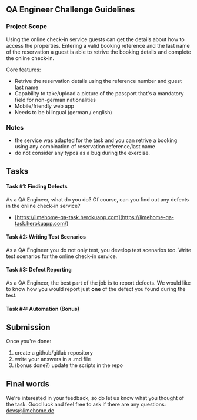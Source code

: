 ## QA Engineer Challenge Guidelines

### Project Scope

Using the online check-in service guests can get the details about how to access the properties. Entering a valid booking reference and the last name of the reservation a guest is able to retrive the booking details and complete the online check-in.

Core features:

* Retrive the reservation details using the reference number and guest last name
* Capability to take/upload a picture of the passport that's a mandatory field for non-german nationalities  
* Mobile/friendly web app
* Needs to be bilingual (german / english)

### Notes

* the service was adapted for the task and you can retrive a booking using any combination of reservation reference/last name
* do not consider any typos as a bug during the exercise.


## Tasks

#### Task #1: Finding Defects

As a QA Engineer, what do you do? Of course, can you find out any defects in the online check-in service?

* [https://limehome-qa-task.herokuapp.com](https://limehome-qa-task.herokuapp.com/)

#### Task #2: Writing Test Scenarios

As a QA Engineer you do not only test, you develop test scenarios too. 
Write test scenarios for the online check-in service.

#### Task #3: Defect Reporting

As a QA Engineer, the best part of the job is to report defects. We would like to know how you would report just **one** of the defect you found during the test.

#### Task #4: Automation (Bonus)



## Submission

Once you're done:

1. create a github/gitlab repository
2. write your answers in a .md file
3. (bonus done?) update the scripts in the repo 

## Final words

We're interested in your feedback, so do let us know what you thought of the task. Good​ ​luck​ ​and​ ​feel​ ​free​ ​to​ ​ask​ ​if​ ​there​ ​are​ ​any​ ​questions: devs@limehome.de

